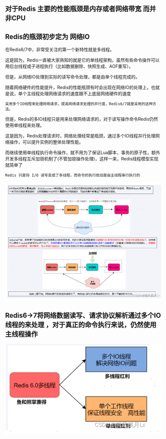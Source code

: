 对于Redis 主要的性能瓶颈是内存或者网络带宽 而并非CPU
---
Redis的瓶颈初步定为 网络IO
---

在Redis6/7中，非常受关注的第一个新特性就是多线程。

这是因为，Redis一直被大家熟知的就是它的单线程架构，虽然有些命令操作可以用后台线程或子进程执行（比如数据删除、快照生成、AOF重写）。

但是，从网络IO处理到实际的读写命令处理，都是由单个线程完成的。

随着网络硬件的性能提升，Redis的性能瓶颈有时会出现在网络IO的处理上，也就是说，单个主线程处理网络请求的速度跟不上底层网络硬件的速度

`采用多个IO线程来处理网络请求，提高网络请求处理的并行度，Redis6/7就是采用的这种方法。`

但是，Redis的多IO线程只是用来处理网络请求的，对于读写操作命令Redis仍然使用单线程来处理。


这是因为，Redis处理请求时，网络处理经常是瓶颈，通过多个IO线程并行处理网络操作，可以提升实例的整体处理性能。

而继续使用单线程执行命令操作，就不用为了保证Lua脚本、事务的原子性，额外开发多线程互斥加锁机制了(不管加锁操作处理)，这样一来，Redis线程模型实现就简单了

`Redis 只是将 I/O 读写变成了多线程，而命令的执行依旧是由主线程串行执行的`


![img_199.png](img_199.png)

Redis6→7将网络数据读写、请求协议解析通过多个IO线程的来处理 ，对于真正的命令执行来说，仍然使用主线程操作
---

![img_200.png](img_200.png)

